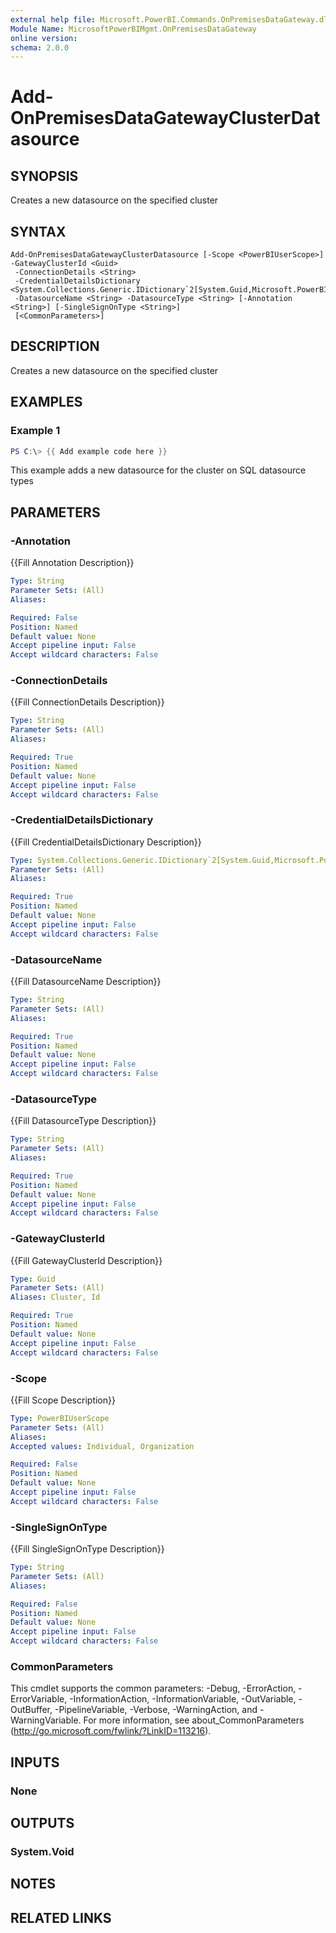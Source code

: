 ```yaml
---
external help file: Microsoft.PowerBI.Commands.OnPremisesDataGateway.dll-Help.xml
Module Name: MicrosoftPowerBIMgmt.OnPremisesDataGateway
online version:
schema: 2.0.0
---
```


# Add-OnPremisesDataGatewayClusterDatasource

## SYNOPSIS
Creates a new datasource on the specified cluster

## SYNTAX

```
Add-OnPremisesDataGatewayClusterDatasource [-Scope <PowerBIUserScope>] -GatewayClusterId <Guid>
 -ConnectionDetails <String>
 -CredentialDetailsDictionary <System.Collections.Generic.IDictionary`2[System.Guid,Microsoft.PowerBI.Common.Api.Gateways.Entities.DatasourceCredentialDetails]>
 -DatasourceName <String> -DatasourceType <String> [-Annotation <String>] [-SingleSignOnType <String>]
 [<CommonParameters>]
```

## DESCRIPTION
Creates a new datasource on the specified cluster

## EXAMPLES

### Example 1
```powershell
PS C:\> {{ Add example code here }}
```

This example adds a new datasource for the cluster on SQL datasource types

## PARAMETERS

### -Annotation
{{Fill Annotation Description}}

```yaml
Type: String
Parameter Sets: (All)
Aliases:

Required: False
Position: Named
Default value: None
Accept pipeline input: False
Accept wildcard characters: False
```

### -ConnectionDetails
{{Fill ConnectionDetails Description}}

```yaml
Type: String
Parameter Sets: (All)
Aliases:

Required: True
Position: Named
Default value: None
Accept pipeline input: False
Accept wildcard characters: False
```

### -CredentialDetailsDictionary
{{Fill CredentialDetailsDictionary Description}}

```yaml
Type: System.Collections.Generic.IDictionary`2[System.Guid,Microsoft.PowerBI.Common.Api.Gateways.Entities.DatasourceCredentialDetails]
Parameter Sets: (All)
Aliases:

Required: True
Position: Named
Default value: None
Accept pipeline input: False
Accept wildcard characters: False
```

### -DatasourceName
{{Fill DatasourceName Description}}

```yaml
Type: String
Parameter Sets: (All)
Aliases:

Required: True
Position: Named
Default value: None
Accept pipeline input: False
Accept wildcard characters: False
```

### -DatasourceType
{{Fill DatasourceType Description}}

```yaml
Type: String
Parameter Sets: (All)
Aliases:

Required: True
Position: Named
Default value: None
Accept pipeline input: False
Accept wildcard characters: False
```

### -GatewayClusterId
{{Fill GatewayClusterId Description}}

```yaml
Type: Guid
Parameter Sets: (All)
Aliases: Cluster, Id

Required: True
Position: Named
Default value: None
Accept pipeline input: False
Accept wildcard characters: False
```

### -Scope
{{Fill Scope Description}}

```yaml
Type: PowerBIUserScope
Parameter Sets: (All)
Aliases:
Accepted values: Individual, Organization

Required: False
Position: Named
Default value: None
Accept pipeline input: False
Accept wildcard characters: False
```

### -SingleSignOnType
{{Fill SingleSignOnType Description}}

```yaml
Type: String
Parameter Sets: (All)
Aliases:

Required: False
Position: Named
Default value: None
Accept pipeline input: False
Accept wildcard characters: False
```

### CommonParameters
This cmdlet supports the common parameters: -Debug, -ErrorAction, -ErrorVariable, -InformationAction, -InformationVariable, -OutVariable, -OutBuffer, -PipelineVariable, -Verbose, -WarningAction, and -WarningVariable. For more information, see about_CommonParameters (http://go.microsoft.com/fwlink/?LinkID=113216).

## INPUTS

### None

## OUTPUTS

### System.Void

## NOTES

## RELATED LINKS
